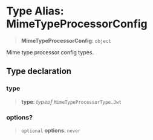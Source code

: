 # Type Alias: MimeTypeProcessorConfig

> **MimeTypeProcessorConfig**: `object`

Mime type processor config types.

## Type declaration

### type

> **type**: *typeof* `MimeTypeProcessorType.Jwt`

### options?

> `optional` **options**: `never`
